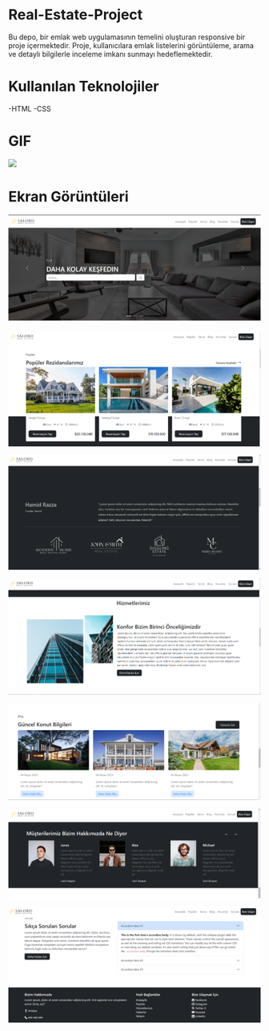 # Real-Estate-Project
Bu depo, bir emlak web uygulamasının temelini oluşturan responsive bir proje içermektedir. Proje, kullanıcılara emlak listelerini görüntüleme, arama ve detaylı bilgilerle inceleme imkanı sunmayı hedeflemektedir. 

# Kullanılan Teknolojiler
-HTML
-CSS

# GIF

![](images/realestategif%20(1).gif)

# Ekran Görüntüleri

![](images/Ekran%20Alıntısı1.PNG)

![](images/Ekran%20Alıntısı2.PNG)

![](images/Ekran%20Alıntısı3.PNG)

![](images/Ekran%20Alıntısı4.PNG)

![](images/Ekran%20Alıntısı5.PNG)

![](images/Ekran%20Alıntısı6.PNG)

![](images/Ekran%20Alıntısı7.PNG)

